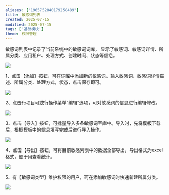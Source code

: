 ```yaml
---
aliases: ["1965752840179258489"]
title: 敏感词列表
created: 2025-07-15
modified: 2025-07-15
tags: ['基础模块']
theme: 权限管理
---
```


敏感词列表中记录了当前系统中的敏感词词库， 显示了敏感词、敏感词详情、所属分类、应用租户、处理方式、创建时间、状态等信息。

![](1874d247c8e53393cdd7f9ae2dc7fa31.jpg)

1、点击【添加】按钮，可在词库中添加新的敏感词。输入敏感词、敏感词详情描述、所属分类、处理方式，状态，点击保存即可。

![](14fd80cd6b9c1cb31d65aae74c43add0.jpg)

2、点击行项目可或行操作菜单“编辑”选项，可对敏感词的信息进行编辑修改。

![](ef66433622d801f0be55fa66c68cb1a5.jpg)

3、点击【导入】按钮，可批量导入多条敏感词至库中。导入时，先将模板下载后，根据模板中的信息填写完成后进行导入操作。

![](ca3c76a20c8b571eac1648db66bc0e7b.jpg)

4、点击【导出】按钮，可将目前敏感列表中的数据全部导出，导出格式为excel格式，便于用查看统计。

![](640702f8e65923a2b31a47e7af950892.jpg)

5、有【敏感词类型】维护权限的用户，可在添加敏感词时快速新建所属分类。

![](16677ce794add5a152f69228981f500b.jpg)